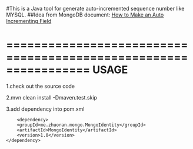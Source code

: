 
#This is a Java tool for generate auto-incremented sequence number like MYSQL. 
##Idea from MongoDB document: [How to Make an Auto Incrementing Field](http://www.mongodb.org/display/DOCS/How+to+Make+an+Auto+Incrementing+Field)

================================================================
USAGE
===============================================================

1.check out the source code


2.mvn clean install -Dmaven.test.skip


3.add dependency into pom.xml

        <dependency>
		<groupId>me.zhuoran.mongo.MongoIdentity</groupId>
		<artifactId>MongoIdentity</artifactId>
		<version>1.0</version>
	</dependency>